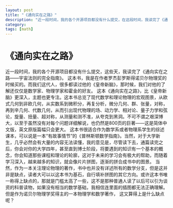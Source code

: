 ```yaml
---
layout: post
title: "《通向实在之路》"
description: "近一段时间，我的各个开源项目都没有什么提交，在这段时间，我读完了《通向实在之路——宇宙法则的完全指南》。"
category: 
tags: [math]
---
```


# 《通向实在之路》
近一段时间，我的各个开源项目都没有什么提交，这些天，我读完了《通向实在之路——宇宙法则的完全指南》。
这本书，我是在作者罗杰彭罗斯得诺贝尔物理奖的时候买的。而我们这代人，很多都读过他的《皇帝新脑》，那时候，我们对他的了解还仅仅是数学家、物理学家和霍金的好友。
这本《通向实在之路》，比《皇帝新脑》更深入，主题也更专注。这本书总览了现代数学和理论物理的宏观图景，从欧式几何到非欧几何，从实数系到微积分，再复分析，微分几何、群、张量，对称，再到辛几何、代数几何，从而引出现代物理的场、动力学、相对论、量子力学和弦论，旋量、扭量、超对称，从测量和测不准，从夸克到黑洞。不可不谓之艰深博大，以至于虽然没有对每个问题详细解说，也仍然是800页的巨著——这是简体中文版，英文原版篇幅只会更大。
这本书很适合作为数学系或者物理系学生的综述课本，可以说是一本“有故事情节”的《普林斯顿数学指南》。当然，对于大学新生，几乎必然会有大量的内容无法读懂，我的意见是，尽管读下去，通篇读完之后，你会对你的大学四年，甚至直到博士阶段，将要遇到的知识有一个基本的概念，你会知道那些课程和理论的轮廓，这对于未来的学习会有极大的帮助，而随着学习深入，越来越多的知识，就会像片片拼图，逐渐的拼合成书中的图景。
当然，作为一本关注理论物理的著作，书中也并没有详述所有的数学分支，但是这并非是缺点，读者大可以以这本书为基石，自行填补拼图的其它方向。或许这本书唯一称得上缺点的，那就是门槛太高了一些，这不是那种普通人读了以后可以引为谈资的科普读物，如果没有相当的数学基础，我相信连里面的插图都无法正确理解。但是作为诺贝尔物理学奖得主的一本物理学和数学著作， 这又算得上是什么缺点呢？